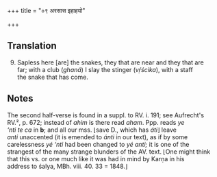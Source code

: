 +++
title = "०९ अरसास इहाहयो"

+++
## Translation
9. Sapless here \[are\] the snakes, they that are near and they that are  
far; with a club (*ghaná*) I slay the stinger (*vṛ́ścika*), with a staff  
the snake that has come.

## Notes
  
  
  
  
  
The second half-verse is found in a suppl. to RV. i. 191; see Aufrecht's  
RV.², p. 672; instead of *ahim* is there read *aham*. Ppp. reads *ye  
‘nti te ca* in **b**; and all our mss. ⌊save D., which has *áti*⌋ leave  
*anti* unaccented (it is emended to *ánti* in our text), as if by some  
carelessness *yé ‘nti* had been changed to *yé anti;* it is one of the  
strangest of the many strange blunders of the AV. text. ⌊One might think  
that this vs. or one much like it was had in mind by Karṇa in his  
address to śalya, MBh. viii. 40. 33 = 1848.⌋
